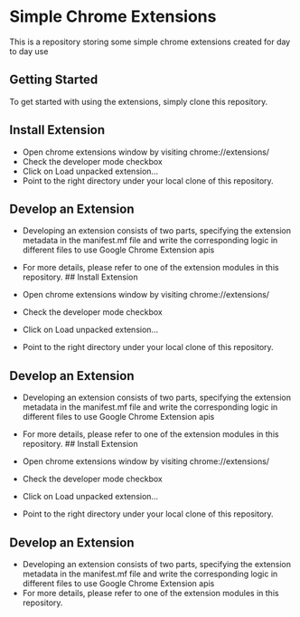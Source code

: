 # Simple Chrome Extensions

This is a repository storing some simple chrome extensions created for day to day use

## Getting Started
To get started with using the extensions, simply clone this repository. 

## Install Extension

* Open chrome extensions window by visiting chrome://extensions/
* Check the developer mode checkbox
* Click on Load unpacked extension...
* Point to the right directory under your local clone of this repository. 

## Develop an Extension

* Developing an extension consists of two parts, specifying the extension metadata in the manifest.mf file and write the corresponding logic in different files to use Google Chrome Extension apis
* For more details, please refer to one of the extension modules in this repository. ## Install Extension

* Open chrome extensions window by visiting chrome://extensions/
* Check the developer mode checkbox
* Click on Load unpacked extension...
* Point to the right directory under your local clone of this repository. 

## Develop an Extension

* Developing an extension consists of two parts, specifying the extension metadata in the manifest.mf file and write the corresponding logic in different files to use Google Chrome Extension apis
* For more details, please refer to one of the extension modules in this repository. ## Install Extension

* Open chrome extensions window by visiting chrome://extensions/
* Check the developer mode checkbox
* Click on Load unpacked extension...
* Point to the right directory under your local clone of this repository. 

## Develop an Extension

* Developing an extension consists of two parts, specifying the extension metadata in the manifest.mf file and write the corresponding logic in different files to use Google Chrome Extension apis
* For more details, please refer to one of the extension modules in this repository. 
